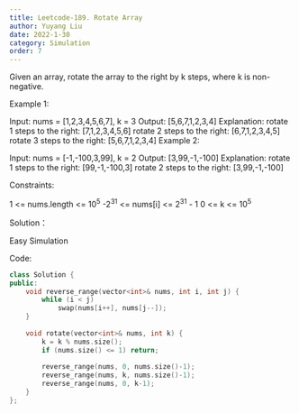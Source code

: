 ```yaml
---
title: Leetcode-189. Rotate Array
author: Yuyang Liu
date: 2022-1-30
category: Simulation
order: 7
---
```


Given an array, rotate the array to the right by k steps, where k is non-negative.

 

Example 1:

Input: nums = [1,2,3,4,5,6,7], k = 3
Output: [5,6,7,1,2,3,4]
Explanation:
rotate 1 steps to the right: [7,1,2,3,4,5,6]
rotate 2 steps to the right: [6,7,1,2,3,4,5]
rotate 3 steps to the right: [5,6,7,1,2,3,4]
Example 2:

Input: nums = [-1,-100,3,99], k = 2
Output: [3,99,-1,-100]
Explanation: 
rotate 1 steps to the right: [99,-1,-100,3]
rotate 2 steps to the right: [3,99,-1,-100]
 

Constraints:

1 <= nums.length <= 10<sup>5</sup>
-2<sup>31</sup> <= nums[i] <= 2<sup>31</sup> - 1
0 <= k <= 10<sup>5</sup>

Solution：

Easy Simulation


Code: 

``` c++
class Solution {
public:
    void reverse_range(vector<int>& nums, int i, int j) {
        while (i < j)
            swap(nums[i++], nums[j--]);
    }
    
    void rotate(vector<int>& nums, int k) {
        k = k % nums.size();
        if (nums.size() <= 1) return;
        
        reverse_range(nums, 0, nums.size()-1);
        reverse_range(nums, k, nums.size()-1);
        reverse_range(nums, 0, k-1);
    }
};
``````

